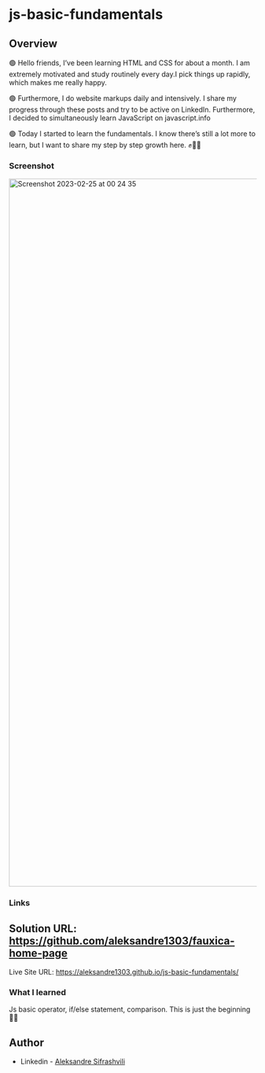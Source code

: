 # js-basic-fundamentals


## Overview

🟢 Hello friends, I’ve been learning HTML and CSS for about a month.
 I am extremely motivated and study routinely every day.I pick things up rapidly, 
 which makes me really happy.

🟢 Furthermore, I do website markups daily and intensively. 
 I share my progress through these posts and try to be active on LinkedIn.
 Furthermore, I decided to simultaneously learn JavaScript on javascript.info

🟢 Today I started to learn the fundamentals.
 I know there’s still a lot more to learn,
 but I want to share my step by step growth here. ✊🚀🚀


### Screenshot

<img width="1440" alt="Screenshot 2023-02-25 at 00 24 35" src="https://user-images.githubusercontent.com/67371847/221284574-2ef507fb-7787-4592-94b1-90dfad6da9c0.png">


### Links

Solution URL:  https://github.com/aleksandre1303/fauxica-home-page
--
Live Site URL: https://aleksandre1303.github.io/js-basic-fundamentals/


### What I learned

Js basic operator, if/else statement, comparison.
This is just the beginning 🚀🚀


## Author

- Linkedin - [Aleksandre Sifrashvili](https://www.linkedin.com/in/aleksandre-sifrashvili-3673a2214/)
